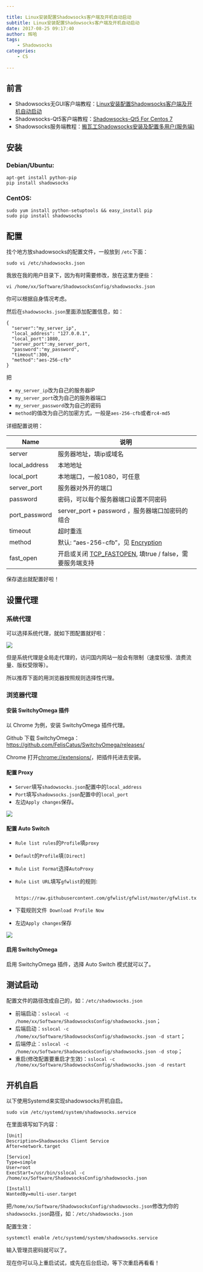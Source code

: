 ```yaml
---

title: Linux安装配置Shadowsocks客户端及开机自动启动
subtitle: Linux安装配置Shadowsocks客户端及开机自动启动
date: 2017-08-25 09:17:40
author: 辉哈
tags:
	- Shadowsocks
categories: 
	- CS
	
---
```


## 前言

* Shadowsocks无GUI客户端教程：[Linux安装配置Shadowsocks客户端及开机自动启动](https://blog.huihut.com/2017/08/25/LinuxInstallConfigShadowsocksClient/)
* Shadowsocks-Qt5客户端教程：[Shadowsocks-Qt5 For Centos 7](https://blog.huihut.com/2017/03/25/Shadowsocks-Qt5ForCentos7/)
* Shadowsocks服务端教程：[搬瓦工Shadowsocks安装及配置多用户(服务端)](https://blog.huihut.com/2016/12/03/BandwagonShadowsocksServer/)

## 安装

### Debian/Ubuntu:

    apt-get install python-pip
    pip install shadowsocks

### CentOS:

    sudo yum install python-setuptools && easy_install pip
    sudo pip install shadowsocks
    
<!-- more -->

## 配置

找个地方放shadowsocks的配置文件，一般放到 `/etc`下面：

    sudo vi /etc/shadowsocks.json

我放在我的用户目录下，因为有时需要修改，放在这里方便些：

    vi /home/xx/Software/ShadowsocksConfig/shadowsocks.json

你可以根据自身情况考虑。

然后在`shadowsocks.json`里面添加配置信息，如：

    {
      "server":"my_server_ip",
      "local_address": "127.0.0.1",
      "local_port":1080,
      "server_port":my_server_port,
      "password":"my_password",
      "timeout":300,
      "method":"aes-256-cfb"
    }

把

* `my_server_ip`改为自己的服务器IP
* `my_server_port`改为自己的服务器端口
* `my_server_password`改为自己的密码
* `method`的值改为自己的加密方式，一般是`aes-256-cfb`或者`rc4-md5`


详细配置说明：

|    Name       	| 说明 	|
| ----------    	| ----------- 	|
| server        	|  服务器地址，填ip或域名 |
| local_address   	|  本地地址 	|
| local_port	 	|  本地端口，一般1080，可任意|
| server_port    	|  服务器对外开的端口	|
| password      	|  密码，可以每个服务器端口设置不同密码 |
| port_password    	|  server_port + password ，服务器端口加密码的组合 |
| timeout       	|  超时重连	|
| method        	|  默认: “aes-256-cfb”，见 [Encryption](https://github.com/shadowsocks/shadowsocks/wiki/Encryption)	|
| fast_open     	|  开启或关闭 [TCP_FASTOPEN](https://github.com/shadowsocks/shadowsocks/wiki/TCP-Fast-Open), 填true / false，需要服务端支持|

保存退出就配置好啦！

## 设置代理

### 系统代理

可以选择系统代理，就如下图配置就好啦：

![](http://huihut-img.oss-cn-shenzhen.aliyuncs.com/SystemNetworkProxy.png)

但是系统代理是全局走代理的，访问国内网站一般会有限制（速度较慢、浪费流量、版权受限等）。

所以推荐下面的用浏览器按照规则选择性代理。

### 浏览器代理

#### 安装 SwitchyOmega 插件

以 Chrome 为例，安装 SwitchyOmega 插件代理。

Github 下载 SwitchyOmega：<https://github.com/FelisCatus/SwitchyOmega/releases/>

Chrome 打开[chrome://extensions/](chrome://extensions/)，把插件托进去安装。

#### 配置 Proxy

* `Server`填写`shadowsocks.json`配置中的`local_address`
* `Port`填写`shadowsocks.json`配置中的`local_port`
* 左边`Apply changes`保存。

![](http://huihut-img.oss-cn-shenzhen.aliyuncs.com/SwitchyOmegaProxy.png)

#### 配置 Auto Switch

* `Rule list rules`的`Profile`填`proxy`
* `Default`的`Profile`填`[Direct]`
* `Rule List Format`选择`AutoProxy`
* `Rule List URL`填写`gfwlist`的规则: 
	
		https://raw.githubusercontent.com/gfwlist/gfwlist/master/gfwlist.txt

* 下载规则文件` Download Profile Now`
* 左边`Apply changes`保存

![](http://huihut-img.oss-cn-shenzhen.aliyuncs.com/SwitchyOmegaAutoSwitch.png)

#### 启用 SwitchyOmega

启用 SwitchyOmega 插件，选择 Auto Switch 模式就可以了。

## 测试启动

配置文件的路径改成自己的，如：`/etc/shadowsocks.json`

* 前端启动：`sslocal -c /home/xx/Software/ShadowsocksConfig/shadowsocks.json`；
* 后端启动：`sslocal -c /home/xx/Software/ShadowsocksConfig/shadowsocks.json -d start`；
* 后端停止：`sslocal -c /home/xx/Software/ShadowsocksConfig/shadowsocks.json -d stop`；
* 重启(修改配置要重启才生效)：`sslocal -c /home/xx/Software/ShadowsocksConfig/shadowsocks.json -d restart`

## 开机自启

以下使用Systemd来实现shadowsocks开机自启。

    sudo vim /etc/systemd/system/shadowsocks.service

在里面填写如下内容：

    [Unit]
    Description=Shadowsocks Client Service
    After=network.target

    [Service]
    Type=simple
    User=root
    ExecStart=/usr/bin/sslocal -c /home/xx/Software/ShadowsocksConfig/shadowsocks.json

    [Install]
    WantedBy=multi-user.target

把`/home/xx/Software/ShadowsocksConfig/shadowsocks.json`修改为你的`shadowsocks.json`路径，如：`/etc/shadowsocks.json`

配置生效：

    systemctl enable /etc/systemd/system/shadowsocks.service

输入管理员密码就可以了。

现在你可以马上重启试试，或先在后台启动，等下次重启再看看！

